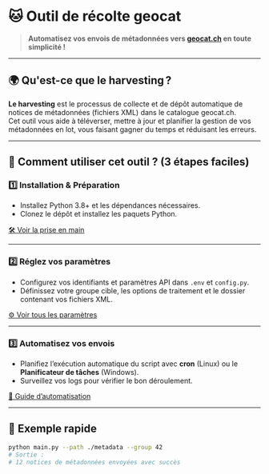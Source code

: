 # 🐱 Outil de récolte geocat

> **Automatisez vos envois de métadonnées vers [geocat.ch](https://www.geocat.ch/) en toute simplicité !**

---

## 🌍 Qu'est-ce que le harvesting ?

**Le harvesting** est le processus de collecte et de dépôt automatique de notices de métadonnées (fichiers XML) dans le catalogue geocat.ch.  
Cet outil vous aide à téléverser, mettre à jour et planifier la gestion de vos métadonnées en lot, vous faisant gagner du temps et réduisant les erreurs.

---

## 🚦 Comment utiliser cet outil ? (3 étapes faciles)

### 1️⃣ Installation & Préparation

- Installez Python 3.8+ et les dépendances nécessaires.
- Clonez le dépôt et installez les paquets Python.

[🛠️ Voir la prise en main](getting-started.md)

---

### 2️⃣ Réglez vos paramètres

- Configurez vos identifiants et paramètres API dans `.env` et `config.py`.
- Définissez votre groupe cible, les options de traitement et le dossier contenant vos fichiers XML.

[⚙️ Voir tous les paramètres](parameters.md)

---

### 3️⃣ Automatisez vos envois

- Planifiez l’exécution automatique du script avec **cron** (Linux) ou le **Planificateur de tâches** (Windows).
- Surveillez vos logs pour vérifier le bon déroulement.

[🤖 Guide d’automatisation](automation.md)

---

## 📝 Exemple rapide

```sh
python main.py --path ./metadata --group 42
# Sortie :
# 12 notices de métadonnées envoyées avec succès
```